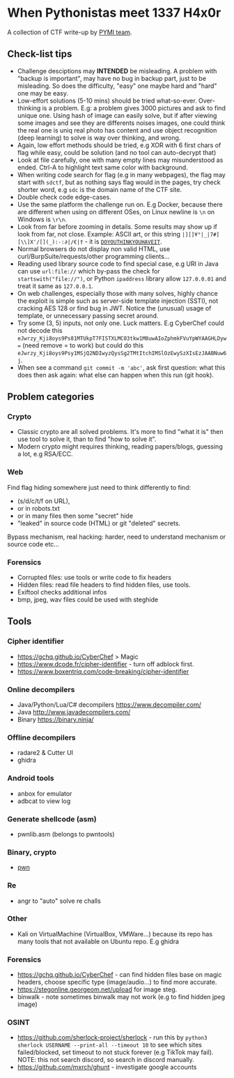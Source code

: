 # When Pythonistas meet 1337 H4x0r
A collection of CTF write-up by [PYMI team](https://ctftime.org/team/175619).

## Check-list tips
- Challenge desciptions may **INTENDED** be misleading. A problem with "backup is important", may have no bug in backup part, just to be misleading. So does the difficulty, "easy" one maybe hard and "hard" one may be easy.
- Low-effort solutions (5-10 mins) should be tried what-so-ever. Over-thinking
is a problem. E.g: a problem gives 3000 pictures and ask to find unique one. Using hash of image can easily solve, but
if after viewing some images and see they are differents noises images, one
could think the real one is uniq real photo has content and use object
recognition (deep learning) to solve is way over thinking, and wrong.
- Again, low effort methods should be tried, e.g XOR with 6 first chars of flag
  while easy, could be solution (and no tool can auto-decrypt that)
- Look at file carefully, one with many empty lines may misunderstood as ended.
  Ctrl-A to highlight text same color with background.
- When writing code search for flag (e.g in many webpages), the flag may start with `sdctf`,
  but as nothing says flag would in the pages, try check shorter word, e.g
  `sdc` is the domain name of the CTF site.
- Double check code edge-cases.
- Use the same platform the challenge run on. E.g Docker, because there are different when using on different OSes, on Linux newline is `\n` on Windows is `\r\n`.
- Look from far before zooming in details. Some results may show up if look
from far, not close. Example: ASCII art, or this string `|][]¥°|_|7#][\\]X'/[](_):-:∂|/€|†` - it is [`DOYOUTHINKYOUHAVEIT`](https://www.dcode.fr/cipher-identifier).
- Normal browsers do not display non valid HTML, use curl/BurpSuite/requests/other programming clients...
- Reading used library source code to find special case, e.g URI in Java can use `url:file://` which by-pass the check for `startswith("file://")`, or Python `ipaddress` library allow `127.0.0.01` and treat it same as `127.0.0.1`.
- On web challenges, especially those with many solves, highly chance the exploit is simple such as server-side template injection (SSTI), not cracking AES 128 or find bug in JWT. Notice the (unusual) usage of template, or unnecessary passing secret around.
- Try some (3, 5) inputs, not only one. Luck matters. E.g CyberChef could not decode this `eJwrzy_Kji8oys9Ps81MTUkpT7FISTXLMC03tkw1M8uwAIoZphmkFVuYpWYAAGHLDyw=` (need remove = to work) but could do this `eJwrzy_Kji8oys9Psy1MSjQ2NDIwyzQysSg2TMtItchIMSlOzEwySzXIsEzJAABNuw6j`.
- When see a command `git commit -m 'abc'`, ask first question: what this does
  then ask again: what else can happen when this run (git hook).

## Problem categories
### Crypto
- Classic crypto are all solved problems. It's more to find "what it is" then use
tool to solve it, than to find "how to solve it".
- Modern crypto might requires thinking, reading papers/blogs, guessing a lot, e.g
RSA/ECC.

### Web
Find flag hiding somewhere just need to think differently to find:
- (s/d/c/t/f on URL),
- or in robots.txt
- or in many files then some "secret" hide
- "leaked" in source code (HTML) or git "deleted" secrets.

Bypass mechanism, real hacking: harder, need to understand mechanism or source code
etc...
### Forensics
- Corrupted files: use tools or write code to fix headers
- Hidden files: read file headers to find hidden files, use tools.
- Exiftool checks additional infos
- bmp, jpeg, wav files could be used with steghide

## Tools
### Cipher identifier
- https://gchq.github.io/CyberChef > Magic
- https://www.dcode.fr/cipher-identifier - turn off adblock first.
- https://www.boxentriq.com/code-breaking/cipher-identifier

### Online decompilers
- Java/Python/Lua/C# decompilers https://www.decompiler.com/
- Java http://www.javadecompilers.com/
- Binary https://binary.ninja/

### Offline decompilers
- radare2 & Cutter UI
- ghidra

### Android tools
- anbox for emulator
- adbcat to view log

### Generate shellcode (asm)
- pwnlib.asm (belongs to pwntools)

### Binary, crypto
- [pwn](https://docs.pwntools.com/en/stable/)

### Re
- angr to "auto" solve re challs

### Other
- Kali on VirtualMachine (VirtualBox, VMWare...) because its repo has many
tools that not available on Ubuntu repo. E.g ghidra

### Forensics
- https://gchq.github.io/CyberChef - can find hidden files base on magic headers,
choose specific type (image/audio...) to find more accurate.
- https://stegonline.georgeom.net/upload for image steg.
- binwalk - note sometimes binwalk may not work (e.g to find hidden jpeg image)

### OSINT
- https://github.com/sherlock-project/sherlock - run this by
  `python3 sherlock USERNAME --print-all --timeout 10` to see which sites failed/blocked, set timeout to not stuck forever (e.g TikTok may fail). NOTE: this not search discord, so search in discord manually.
- https://github.com/mxrch/ghunt - investigate google accounts
